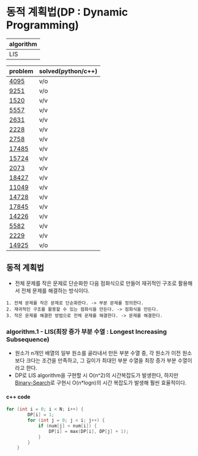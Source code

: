 # 동적 계획법(DP : Dynamic Programming)

|algorithm|
|---|
|LIS|

|problem|solved(python/c++)|
|---|---|
|[4095](https://www.acmicpc.net/problem/4095)|v/o|
|[9251](https://www.acmicpc.net/problem/9251)|v/o|
|[1520](https://www.acmicpc.net/problem/1520)|v/v|
|[5557](https://www.acmicpc.net/problem/5557)|v/v|
|[2631](https://www.acmicpc.net/problem/2631)|v/v|
|[2228](https://www.acmicpc.net/problem/2228)|v/v|
|[2758](https://www.acmicpc.net/problem/2758)|v/v|
|[17485](https://www.acmicpc.net/problem/17485)|v/v|
|[15724](https://www.acmicpc.net/problem/15724)|v/v|
|[2073](https://www.acmicpc.net/problem/2073)|v/v|
|[18427](https://www.acmicpc.net/problem/18427)|v/v|
|[11049](https://www.acmicpc.net/problem/11049)|v/v|
|[14728](https://www.acmicpc.net/problem/14728)|v/v|
|[17845](https://www.acmicpc.net/problem/17845)|v/v|
|[14226](https://www.acmicpc.net/problem/14226)|v/v|
|[5582](https://www.acmicpc.net/problem/5582)|v/v|
|[2229](https://www.acmicpc.net/problem/2229)|v/v|
|[14925](https://www.acmicpc.net/problem/14925)|v/o|

## 동적 계획법

- 전체 문제를 작은 문제로 단순화한 다음 점화식으로 만들어 재귀적인 구조로 활용해서 전체 문제를 해결하는 방식이다.

~~~
1. 전체 문제를 작은 문제로 단순화한다. -> 부분 문제를 정의한다.
2. 재귀적인 구조를 활용할 수 있는 점화식을 만든다. -> 점화식을 만든다.
3. 작은 문제를 해결한 방법으로 전체 문제를 해결한다. -> 문제를 해결한다.
~~~

### algorithm.1 - LIS(최장 증가 부분 수열 : Longest Increasing Subsequence)

- 원소가 n개인 배열의 일부 원소를 골라내서 만든 부분 수열 중, 각 원소가 이전 원소보다 크다는 조건을 만족하고, 그 길이가 최대인 부분 수열을 최장 증가 부분 수열이라고 한다.
- DP로 LIS algorithm을 구현할 시 O(n^2)의 시간복잡도가 발생한다, 하지만 [Binary-Search](https://github.com/baewoojin514/algorithm/tree/master/Binary-Search)로 구현시 O(n*logn)의 시간 복잡도가 발생해 훨씬 효율적이다.

#### c++ code

```c
for (int i = 0; i < N; i++) {
        DP[i] = 1;
        for (int j = 0; j < i; j++) {
            if (num[j] < num[i]) {
                DP[i] = max(DP[i], DP[j] + 1);
            }
        }
    }
```
